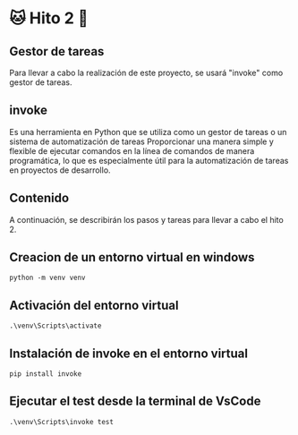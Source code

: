 # :cat: Hito 2 :dog:

## Gestor de tareas

Para llevar a cabo la realización de este proyecto, se usará "invoke" como gestor de tareas.  

## invoke

Es una herramienta en Python que se utiliza como un gestor de tareas o un sistema de automatización de tareas Proporcionar una manera simple y flexible de ejecutar comandos en la línea de comandos de manera programática, lo que es especialmente útil para la automatización de tareas en proyectos de desarrollo.

## Contenido

A continuación, se describirán los pasos y tareas para llevar a cabo el hito 2.

## Creacion de un entorno virtual en windows

```text
python -m venv venv
```

## Activación del entorno virtual

```text
.\venv\Scripts\activate
```

## Instalación de invoke en el entorno virtual

```text
pip install invoke
```

## Ejecutar el test desde la terminal de VsCode

```text
.\venv\Scripts\invoke test
```

